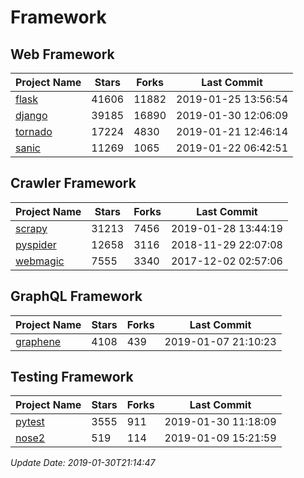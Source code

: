 # Framework

## Web Framework

| Project Name | Stars | Forks | Last Commit |
| ------------ | ----- | ----- | ----------- |
| [flask](https://github.com/pallets/flask) | 41606 | 11882 | 2019-01-25 13:56:54 |
| [django](https://github.com/django/django) | 39185 | 16890 | 2019-01-30 12:06:09 |
| [tornado](https://github.com/tornadoweb/tornado) | 17224 | 4830 | 2019-01-21 12:46:14 |
| [sanic](https://github.com/huge-success/sanic) | 11269 | 1065 | 2019-01-22 06:42:51 |

## Crawler Framework

| Project Name | Stars | Forks | Last Commit |
| ------------ | ----- | ----- | ----------- |
| [scrapy](https://github.com/scrapy/scrapy) | 31213 | 7456 | 2019-01-28 13:44:19 |
| [pyspider](https://github.com/binux/pyspider) | 12658 | 3116 | 2018-11-29 22:07:08 |
| [webmagic](https://github.com/code4craft/webmagic) | 7555 | 3340 | 2017-12-02 02:57:06 |

## GraphQL Framework

| Project Name | Stars | Forks | Last Commit |
| ------------ | ----- | ----- | ----------- |
| [graphene](https://github.com/graphql-python/graphene) | 4108 | 439 | 2019-01-07 21:10:23 |

## Testing Framework

| Project Name | Stars | Forks | Last Commit |
| ------------ | ----- | ----- | ----------- |
| [pytest](https://github.com/pytest-dev/pytest) | 3555 | 911 | 2019-01-30 11:18:09 |
| [nose2](https://github.com/nose-devs/nose2) | 519 | 114 | 2019-01-09 15:21:59 |

*Update Date: 2019-01-30T21:14:47*
